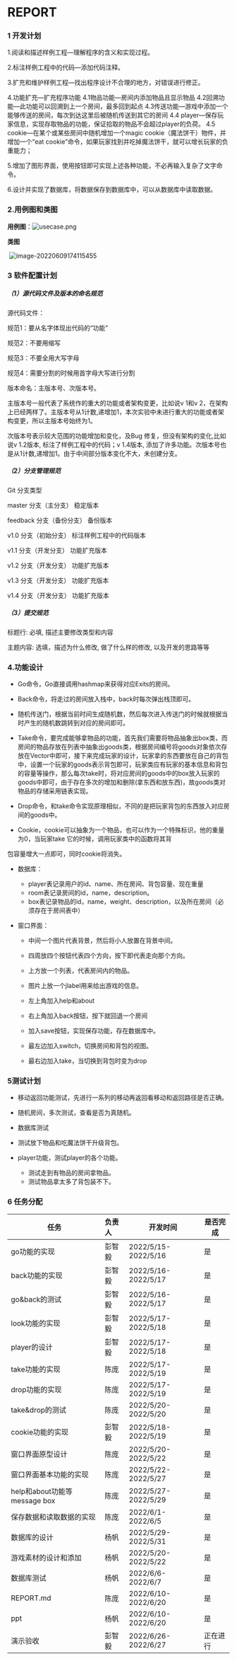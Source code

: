# REPORT

### 1 开发计划

1.阅读和描述样例工程—理解程序的含义和实现过程。

2.标注样例工程中的代码—添加代码注释。

3.扩充和维护样例工程—找出程序设计不合理的地方，对错误进行修正。

4.功能扩充—扩充程序功能
      4.1物品功能—房间内添加物品且显示物品
      4.2回溯功能—此功能可以回溯到上一个房间，最多回到起点
      4.3传送功能—游戏中添加一个能够传送的房间，每次到达这里后被随机传送到其它的房间
      4.4 player—保存玩家信息，实现存取物品的功能，保证拾取的物品不会超过player的负荷。
      4.5 cookie—在某个或某些房间中随机增加一个magic cookie（魔法饼干）物件，并增加一个“eat cookie”命令，如果玩家找到并吃掉魔法饼干，就可以增长玩家的负重能力；

5.增加了图形界面，使用按钮即可实现上述各种功能，不必再输入复杂了文字命令。

6.设计并实现了数据库，将数据保存到数据库中，可以从数据库中读取数据。

### 2.用例图和类图

**用例图**：![usecase.png](UseCase.png)

**类图**

​           ![image-20220609174115455](class.png)

 

### 3 软件配置计划

#####   （1）源代码文件及版本的命名规范

源代码文件：

规范1：要从名字体现出代码的“功能”

规范2：不要用缩写

规范3：不要全用大写字母

规范4：需要分割的时候用首字母大写进行分割

 

版本命名：主版本号、次版本号。

主版本号一般代表了系统作的重大的功能或者架构变更，比如说v 1和v 2，在架构上已经两样了。主版本号从1计数,递增加1，本次实验中未进行重大的功能或者架构变更，所以主版本号始终为1。

次版本号表示较大范围的功能增加和变化，及Bug 修复，但没有架构的变化,比如说v 1.2版本, 标注了样例工程中的代码；v 1.4版本, 添加了许多功能。次版本号也是从1计数,递增加1。由于中间部分版本变化不大，未创建分支。

 

##### （2）分支管理规范

Git 分支类型

master 分支（主分支） 稳定版本

feedback 分支（备份分支） 备份版本

v1.0 分支（初始分支）  标注样例工程中的代码版本

v1.1 分支（开发分支）  功能扩充版本

v1.2 分支（开发分支）  功能扩充版本

v1.3 分支（开发分支） 功能扩充版本

v1.4 分支（开发分支）  功能扩充版本

 

##### （3）提交规范

标题行: 必填, 描述主要修改类型和内容

主题内容: 选填，描述为什么修改, 做了什么样的修改, 以及开发的思路等等

### 4.功能设计

* Go命令，Go直接调用hashmap来获得对应Exits的房间。

* Back命令，将走过的房间放入栈中，back时每次弹出栈顶即可。

* 随机传送门，根据当前时间生成随机数，然后每次进入传送门的时候就根据当时产生的随机数跳转到对应的房间即可。

* Take命令，要完成能够拿物品的功能，首先我们需要将物品抽象出box类，而房间的物品存放在列表中抽象出goods类，根据房间编号将goods对象依次存放在Vector<goods>中即可，接下来完成玩家的设计，玩家拿的东西要放在自己的背包中，设置一个玩家的goods表示背包即可，玩家类应有玩家的基本信息和背包的容量等操作，那么每次take时，将对应房间的goods中的box放入玩家的goods中即可，由于存在多次的增加和删除(拿东西和放东西)，故goods类对物品的存储采用链表实现。

* Drop命令，和take命令实现原理相似，不同的是把玩家背包的东西放入对应房间的goods中。

* Cookie，cookie可以抽象为一个物品，也可以作为一个特殊标识，他的重量为0，当玩家take 它的时候，调用玩家类中的函数将其背

包容量增大一点即可，同时cookie将消失。

*   数据库：
    * player表记录用户的id、name、所在房间、背包容量、现在重量
    * room表记录房间的id，name，description。
    * box表记录物品的id，name，weight、description，以及所在房间（必须存在于房间表中）

*   窗口界面：

    * 中间一个图片代表背景，然后将小人放置在背景中间。

    * 四周放四个按钮代表四个方向，按下即代表走向那个方向。
    * 上方放一个列表，代表房间内的物品。
    * 图片上放一个jlabel用来给出游戏的信息。
    * 左上角加入help和about
    * 右上角加入back按钮，按下就回退一个房间
    * 加入save按钮，实现保存功能，存在数据库中。
    * 最左边加入switch，切换房间和背包的视图。
    * 最右边加入take，当切换到背包时变为drop

### 5测试计划

* 移动返回功能测试，先进行一系列的移动再返回看移动和返回路径是否正确。

* 随机房间，多次测试，查看是否为真随机。

* 数据库测试

* 测试放下物品和吃魔法饼干升级背包。

* player功能，测试player的各个功能。

  * 测试走到有物品的房间拿物品。
  * 测试物品拿太多了背包装不下。

  

### 6 任务分配

| 任务                         | 负责人 | 开发时间            | 是否完成 |
| ---------------------------- | :----- | ------------------- | -------- |
| go功能的实现                 | 彭智毅  | 2022/5/15-2022/5/16 | 是       |
| back功能的实现               | 彭智毅  | 2022/5/16-2022/5/17 | 是       |
| go&back的测试                | 彭智毅  | 2022/5/16-2022/5/17 | 是       |
| look功能的实现               | 彭智毅  | 2022/5/17-2022/5/18 | 是       |
| player的设计                 | 彭智毅  | 2022/5/17-2022/5/18 | 是       |
| take功能的实现               | 陈庞   | 2022/5/17-2022/5/19 | 是       |
| drop功能的实现               | 陈庞   | 2022/5/17-2022/5/19 | 是       |
| take&drop的测试              | 陈庞   | 2022/5/20-2022/5/20 | 是       |
| cookie功能的实现             | 彭智毅 | 2022/5/18-2022/5/19 | 是       |
| 窗口界面原型设计             | 陈庞   | 2022/5/20-2022/5/22 | 是       |
| 窗口界面基本功能的实现       | 陈庞   | 2022/5/22-2022/5/27 | 是       |
| help和about功能等message box | 陈庞   | 2022/5/27-2022/5/29 | 是       |
| 保存数据和读取数据的实现     | 陈庞   | 2022/6/1-2022/6/5   | 是       |
| 数据库的设计                 | 杨帆   | 2022/5/29-2022/5/31 | 是       |
| 游戏素材的设计和添加         | 杨帆   | 2022/5/20-2022/5/22 | 是       |
| 数据库测试                   | 杨帆   | 2022/6/6-2022/6/7   | 是       |
|REPORT.md                    |陈庞    |2022/6/10-2022/6/20  |是      |      
| ppt                          | 杨帆   | 2022/6/10-2022/6/20 | 是       |
| 演示验收                     | 彭智毅 | 2022/6/26-2022/6/27 | 正在进行 |      |



